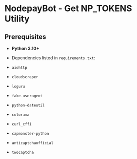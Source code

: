 # NodepayBot - Get NP_TOKENS Utility

## Prerequisites

- **Python 3.10+**
- Dependencies listed in `requirements.txt`:

 - `aiohttp`
 - `cloudscraper`
 - `loguru`
 - `fake-useragent`
 - `python-dateutil`
 - `colorama`
 - `curl_cffi`
 - `capmonster-python`
 - `anticaptchaofficial`
 - `twocaptcha`

